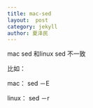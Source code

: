 ```yaml
---
title: mac-sed
layout:  post
category: jekyll
author: 夏泽民
---
```

mac sed 和linux sed 不一致

比如：

mac：
sed －E

linux： 
sed －r